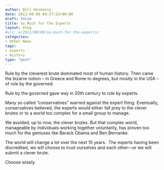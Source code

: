 ```yaml
---
author: Bill Hennessy
date: 2011-08-09 04:27:53+00:00
draft: false
title: So Much for the Experts
layout: blog
#url: e/2011/08/08/so-much-for-the-experts/
categories:
- Other News
tags:
- experts
- History
type: "post"
---
```


Rule by the cleverest brute dominated most of human history. Then came the bizarre notion – in Greece and Rome to degrees, but mostly in the USA – of rule by the governed.

Rule by the governed gave way in 20th century to rule by experts.

Many so called “conservatives” warned against the expert thing. Eventually, conservatives believed, the experts would either fall prey to the clever brutes or to a world too complex for a small group to manage.

We avoided, up to now, the clever brutes. But that complex world, manageable by individuals working together voluntarily, has proven too much for the geniuses like Barack Obama and Ben Bernanke.

The world will change a lot over the next 15 years.  The experts having been discredited, we will choose to trust ourselves and each other—or we will submit a clever brute.

Choose wisely.
